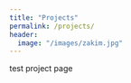 ```yaml
---
title: "Projects"
permalink: /projects/
header:
  image: "/images/zakim.jpg"
---
```



test project page
